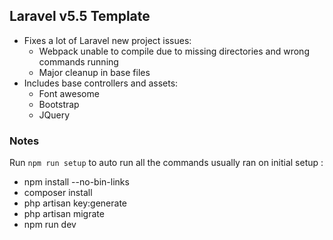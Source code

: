 ## Laravel v5.5 Template

- Fixes a lot of Laravel new project issues:
  - Webpack unable to compile due to missing directories and wrong commands running
  - Major cleanup in base files
- Includes base controllers and assets:
  - Font awesome
  - Bootstrap
  - JQuery

### Notes

Run `npm run setup` to auto run all the commands usually ran on initial setup :
- npm install --no-bin-links
- composer install
- php artisan key:generate
- php artisan migrate
- npm run dev
